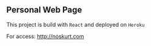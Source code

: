 ## Personal Web Page

This project is build with `React` and deployed on `Heroku`

For access: http://noskurt.com
